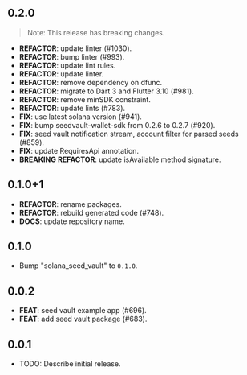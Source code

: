 ## 0.2.0

> Note: This release has breaking changes.

 - **REFACTOR**: update linter (#1030).
 - **REFACTOR**: bump linter (#993).
 - **REFACTOR**: update lint rules.
 - **REFACTOR**: update linter.
 - **REFACTOR**: remove dependency on dfunc.
 - **REFACTOR**: migrate to Dart 3 and Flutter 3.10 (#981).
 - **REFACTOR**: remove minSDK constraint.
 - **REFACTOR**: update lints (#783).
 - **FIX**: use latest solana version (#941).
 - **FIX**: bump seedvault-wallet-sdk from 0.2.6 to 0.2.7 (#920).
 - **FIX**: seed vault notification stream, account filter for parsed seeds (#859).
 - **FIX**: update RequiresApi annotation.
 - **BREAKING** **REFACTOR**: update isAvailable method signature.

## 0.1.0+1

 - **REFACTOR**: rename packages.
 - **REFACTOR**: rebuild generated code (#748).
 - **DOCS**: update repository name.

## 0.1.0

 - Bump "solana_seed_vault" to `0.1.0`.

## 0.0.2

 - **FEAT**: seed vault example app (#696).
 - **FEAT**: add seed vault package (#683).

## 0.0.1

* TODO: Describe initial release.
